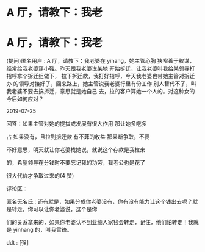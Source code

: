 # A 厅，请教下：我老

# A 厅，请教下：我老

(提问)匿名用户 : A 厅，请教下：我老婆在 yihang，她主管心胸 狭窄善于权谋，经常给我老婆穿小鞋。昨天跟我老婆说某地 开始拆迁，让我老婆叫我给某领导打招呼拿个拆迁组做下， 拉下拆迁款，我打好招呼，今天我老婆也带她主管对拆迁办 的领导对接好了，回来路上，她主管说我老婆行里有份工作 别人替代不了，叫我老婆不要去搞拆迁，意思就是她自己 去，拉的客户算她一个人的。对这种女的今后如何应对？

2019-07-25

回答：如果主管对她的提拔或发展有很大作用 那让她多吃多

占 如果没有，且拉到拆迁款 有不菲的收益 那果断争取，不要

不好意思，明天就让你老婆找她说，就说这个存款是我拉来

的，希望领导在分钱时不要忘记我的功劳，我老公也是花了

很大代价才争取过来的(4 赞)

评论区：

匿名无名氏 : 还有就是，如果分成你老婆没有，你有没有能力让这个钱出去呢？就是转走，你可以让你老婆说，这个是你

们的关系拿来的，如果你老婆认不到业绩人家钱会转走，记住，他们怕转走！我就是 yinhang 的，叫我雷锋。

ddt : [强]